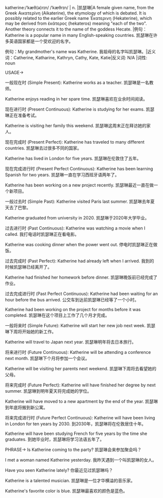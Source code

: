 katherine:/ˈkæθ(ə)rɪn/ /ˈkæθrɪn/ | n. |凯瑟琳|A female given name, from the Greek Αικατερίνη (Aikaterine), the etymology of which is debated.  It is possibly related to the earlier Greek name Ἑκατερινη (Hekaterine), which may be derived from ἑκάτερος (hekateros) meaning "each of the two". Another theory connects it to the name of the goddess Hecate. |例句：Katherine is a popular name in many English-speaking countries. 凯瑟琳在许多英语国家都是一个受欢迎的名字。

例句：My grandmother's name was Katherine. 我祖母的名字叫凯瑟琳。|近义词：Catherine, Katharine, Kathryn, Cathy, Kate, Katie|反义词: N/A |词性: noun


USAGE->

一般现在时 (Simple Present):
Katherine works as a teacher. 凯瑟琳是一名教师。

Katherine enjoys reading in her spare time. 凯瑟琳喜欢在业余时间阅读。


现在进行时 (Present Continuous):
Katherine is studying for her exams. 凯瑟琳正在准备考试。

Katherine is visiting her family this weekend. 凯瑟琳这周末正在拜访她的家人。


现在完成时 (Present Perfect):
Katherine has traveled to many different countries. 凯瑟琳去过很多不同的国家。

Katherine has lived in London for five years. 凯瑟琳在伦敦住了五年。


现在完成进行时 (Present Perfect Continuous):
Katherine has been learning Spanish for two years. 凯瑟琳一直在学习西班牙语两年了。

Katherine has been working on a new project recently. 凯瑟琳最近一直在做一个新项目。


一般过去时 (Simple Past):
Katherine visited Paris last summer. 凯瑟琳去年夏天去了巴黎。

Katherine graduated from university in 2020. 凯瑟琳于2020年大学毕业。


过去进行时 (Past Continuous):
Katherine was watching a movie when I called. 我打电话时凯瑟琳正在看电影。

Katherine was cooking dinner when the power went out. 停电时凯瑟琳正在做饭。


过去完成时 (Past Perfect):
Katherine had already left when I arrived. 我到的时候凯瑟琳已经离开了。

Katherine had finished her homework before dinner. 凯瑟琳晚饭前已经完成了作业。


过去完成进行时 (Past Perfect Continuous):
Katherine had been waiting for an hour before the bus arrived. 公交车到达前凯瑟琳已经等了一个小时。

Katherine had been working on the project for months before it was completed.  凯瑟琳在这个项目上工作了几个月才完成。


一般将来时 (Simple Future):
Katherine will start her new job next week. 凯瑟琳下周将开始她的新工作。

Katherine will travel to Japan next year.  凯瑟琳明年将去日本旅行。


将来进行时 (Future Continuous):
Katherine will be attending a conference next month. 凯瑟琳下个月将参加一个会议。

Katherine will be visiting her parents next weekend. 凯瑟琳下周将去看望她的父母。


将来完成时 (Future Perfect):
Katherine will have finished her degree by next summer. 凯瑟琳到明年夏天将完成她的学位。

Katherine will have moved to a new apartment by the end of the year. 凯瑟琳到年底将搬到新公寓。


将来完成进行时 (Future Perfect Continuous):
Katherine will have been living in London for ten years by 2030. 到2030年，凯瑟琳将在伦敦居住十年。

Katherine will have been studying French for five years by the time she graduates. 到她毕业时，凯瑟琳将学习法语五年了。


PHRASE->
Is Katherine coming to the party? 凯瑟琳会来参加聚会吗？

I met a woman named Katherine yesterday. 我昨天遇到一个叫凯瑟琳的女人。

Have you seen Katherine lately? 你最近见过凯瑟琳吗？

Katherine is a talented musician. 凯瑟琳是一位才华横溢的音乐家。

Katherine's favorite color is blue. 凯瑟琳最喜欢的颜色是蓝色。
